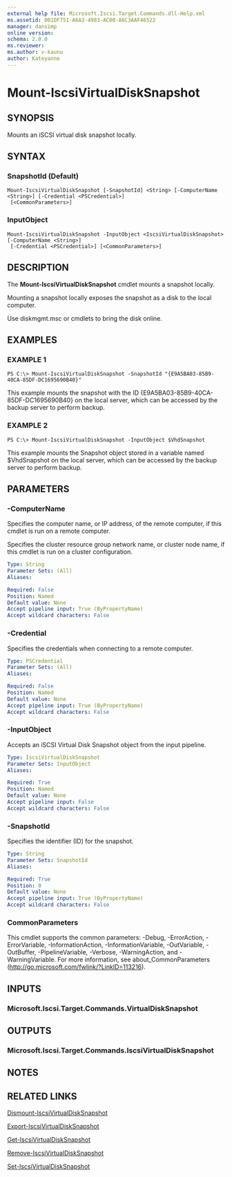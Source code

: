 ```yaml
---
external help file: Microsoft.Iscsi.Target.Commands.dll-Help.xml
ms.assetid: 001DF751-A6A3-4983-AC00-A6C3AAF46522
manager: dansimp
online version: 
schema: 2.0.0
ms.reviewer:
ms.author: v-kaunu
author: Kateyanne
---
```


# Mount-IscsiVirtualDiskSnapshot

## SYNOPSIS
Mounts an iSCSI virtual disk snapshot locally.

## SYNTAX

### SnapshotId (Default)
```
Mount-IscsiVirtualDiskSnapshot [-SnapshotId] <String> [-ComputerName <String>] [-Credential <PSCredential>]
 [<CommonParameters>]
```

### InputObject
```
Mount-IscsiVirtualDiskSnapshot -InputObject <IscsiVirtualDiskSnapshot> [-ComputerName <String>]
 [-Credential <PSCredential>] [<CommonParameters>]
```

## DESCRIPTION
The **Mount-IscsiVirtualDiskSnapshot** cmdlet mounts a snapshot locally.

Mounting a snapshot locally exposes the snapshot as a disk to the local computer. 

Use diskmgmt.msc or cmdlets to bring the disk online.

## EXAMPLES

### EXAMPLE 1
```
PS C:\> Mount-IscsiVirtualDiskSnapshot -SnapshotId "{E9A5BA03-85B9-40CA-85DF-DC1695690B40}"
```

This example mounts the snapshot with the ID {E9A5BA03-85B9-40CA-85DF-DC1695690B40} on the local server, which can be accessed by the backup server to perform backup.

### EXAMPLE 2
```
PS C:\> Mount-IscsiVirtualDiskSnapshot -InputObject $VhdSnapshot
```

This example mounts the Snapshot object stored in a variable named $VhdSnapshot on the local server, which can be accessed by the backup server to perform backup.

## PARAMETERS

### -ComputerName
Specifies the computer name, or IP address, of the remote computer, if this cmdlet is run on a remote computer. 

Specifies the cluster resource group network name, or cluster node name, if this cmdlet is run on a cluster configuration.

```yaml
Type: String
Parameter Sets: (All)
Aliases: 

Required: False
Position: Named
Default value: None
Accept pipeline input: True (ByPropertyName)
Accept wildcard characters: False
```

### -Credential
Specifies the credentials when connecting to a remote computer.

```yaml
Type: PSCredential
Parameter Sets: (All)
Aliases: 

Required: False
Position: Named
Default value: None
Accept pipeline input: True (ByPropertyName)
Accept wildcard characters: False
```

### -InputObject
Accepts an iSCSI Virtual Disk Snapshot object from the input pipeline.

```yaml
Type: IscsiVirtualDiskSnapshot
Parameter Sets: InputObject
Aliases: 

Required: True
Position: Named
Default value: None
Accept pipeline input: False
Accept wildcard characters: False
```

### -SnapshotId
Specifies the identifier (ID) for the snapshot.

```yaml
Type: String
Parameter Sets: SnapshotId
Aliases: 

Required: True
Position: 0
Default value: None
Accept pipeline input: True (ByPropertyName)
Accept wildcard characters: False
```

### CommonParameters
This cmdlet supports the common parameters: -Debug, -ErrorAction, -ErrorVariable, -InformationAction, -InformationVariable, -OutVariable, -OutBuffer, -PipelineVariable, -Verbose, -WarningAction, and -WarningVariable. For more information, see about_CommonParameters (http://go.microsoft.com/fwlink/?LinkID=113216).

## INPUTS

### Microsoft.Iscsi.Target.Commands.VirtualDiskSnapshot

## OUTPUTS

### Microsoft.Iscsi.Target.Commands.IscsiVirtualDiskSnapshot

## NOTES

## RELATED LINKS

[Dismount-IscsiVirtualDiskSnapshot](./Dismount-IscsiVirtualDiskSnapshot.md)

[Export-IscsiVirtualDiskSnapshot](./Export-IscsiVirtualDiskSnapshot.md)

[Get-IscsiVirtualDiskSnapshot](./Get-IscsiVirtualDiskSnapshot.md)

[Remove-IscsiVirtualDiskSnapshot](./Remove-IscsiVirtualDiskSnapshot.md)

[Set-IscsiVirtualDiskSnapshot](./Set-IscsiVirtualDiskSnapshot.md)

